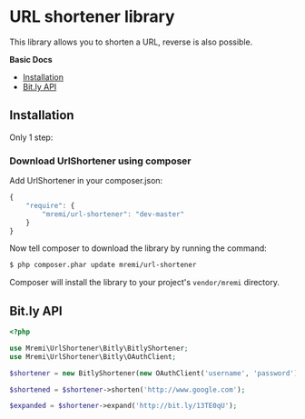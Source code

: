 URL shortener library
=====================

This library allows you to shorten a URL, reverse is also possible.

**Basic Docs**

* [Installation](#installation)
* [Bit.ly API](#bitly-api)

<a name="installation"></a>

## Installation

Only 1 step:

### Download UrlShortener using composer

Add UrlShortener in your composer.json:

```js
{
    "require": {
        "mremi/url-shortener": "dev-master"
    }
}
```

Now tell composer to download the library by running the command:

``` bash
$ php composer.phar update mremi/url-shortener
```

Composer will install the library to your project's `vendor/mremi` directory.

<a name="bitly-api"></a>

## Bit.ly API

```php
<?php

use Mremi\UrlShortener\Bitly\BitlyShortener;
use Mremi\UrlShortener\Bitly\OAuthClient;

$shortener = new BitlyShortener(new OAuthClient('username', 'password'));

$shortened = $shortener->shorten('http://www.google.com');

$expanded = $shortener->expand('http://bit.ly/13TE0qU');
```
